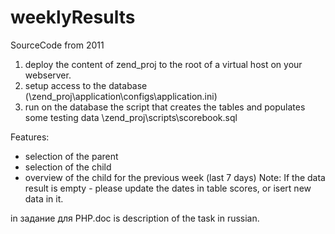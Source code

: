 # weeklyResults
SourceCode from 2011

1. deploy the content of zend_proj to the root of a virtual host on your webserver.
2. setup access to the database (\zend_proj\application\configs\application.ini)
3. run on the database the script that creates the tables and populates some testing data \zend_proj\scripts\scorebook.sql

Features:
- selection of the parent
- selection of the child
- overview of the child for the previous week (last 7 days)
Note: If the data result is empty - please update the dates in table scores, or isert new data in it.

in задание для PHP.doc is description of the task in russian.
